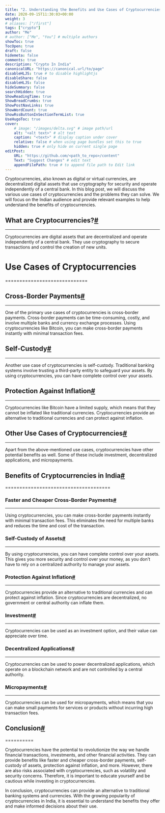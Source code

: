 ```yaml
---
title: "2. Understanding the Benefits and Use Cases of Cryptocurrencies in India"
date: 2020-09-15T11:30:03+00:00
weight: 3
# aliases: ["/first"]
tags: ["crypto"]
author: "Me"
# author: ["Me", "You"] # multiple authors
showToc: true
TocOpen: true
draft: false
hidemeta: false
comments: true
description: "Crypto In India"
canonicalURL: "https://canonical.url/to/page"
disableHLJS: true # to disable highlightjs
disableShare: false
disableHLJS: false
hideSummary: false
searchHidden: true
ShowReadingTime: true
ShowBreadCrumbs: true
ShowPostNavLinks: true
ShowWordCount: true
ShowRssButtonInSectionTermList: true
UseHugoToc: true
cover:
    # image: "/images/delta.svg" # image path/url
    alt: "<alt text>" # alt text
    caption: "<text>" # display caption under cover
    relative: false # when using page bundles set this to true
    hidden: true # only hide on current single page
editPost:
    URL: "https://github.com/<path_to_repo>/content"
    Text: "Suggest Changes" # edit text
    appendFilePath: true # to append file path to Edit link
---
```


Cryptocurrencies, also known as digital or virtual currencies, are decentralized digital assets that use cryptography for security and operate independently of a central bank. In this blog post, we will discuss the various use cases of cryptocurrencies and the problems they can solve. We will focus on the Indian audience and provide relevant examples to help understand the benefits of cryptocurrencies.

What are Cryptocurrencies?[#](#what-are-cryptocurrencies)
---------------------------------------------------------

* * *

Cryptocurrencies are digital assets that are decentralized and operate independently of a central bank. They use cryptography to secure transactions and control the creation of new units.

Use Cases of Cryptocurrencies
=============================

\=============================

Cross-Border Payments[#](#cross-border-payments)
------------------------------------------------

* * *

One of the primary use cases of cryptocurrencies is cross-border payments. Cross-border payments can be time-consuming, costly, and involve multiple banks and currency exchange processes. Using cryptocurrencies like Bitcoin, you can make cross-border payments instantly with minimal transaction fees.

Self-Custody[#](#self-custody)
------------------------------

* * *

Another use case of cryptocurrencies is self-custody. Traditional banking systems involve trusting a third-party entity to safeguard your assets. By using cryptocurrencies, you can have complete control over your assets.

Protection Against Inflation[#](#protection-against-inflation)
--------------------------------------------------------------

* * *

Cryptocurrencies like Bitcoin have a limited supply, which means that they cannot be inflated like traditional currencies. Cryptocurrencies provide an alternative to traditional currencies and can protect against inflation.

Other Use Cases of Cryptocurrencies[#](#other-use-cases-of-cryptocurrencies)
----------------------------------------------------------------------------

* * *

Apart from the above-mentioned use cases, cryptocurrencies have other potential benefits as well. Some of these include investment, decentralized applications, and micropayments.

Benefits of Cryptocurrencies in India[#](#benefits-of-cryptocurrencies-in-india)
--------------------------------------------------------------------------------

\=====================================

### Faster and Cheaper Cross-Border Payments[#](#faster-and-cheaper-cross-border-payments)

* * *

Using cryptocurrencies, you can make cross-border payments instantly with minimal transaction fees. This eliminates the need for multiple banks and reduces the time and cost of the transaction.

### Self-Custody of Assets[#](#self-custody-of-assets)

* * *

By using cryptocurrencies, you can have complete control over your assets. This gives you more security and control over your money, as you don’t have to rely on a centralized authority to manage your assets.

### Protection Against Inflation[#](#protection-against-inflation-1)

* * *

Cryptocurrencies provide an alternative to traditional currencies and can protect against inflation. Since cryptocurrencies are decentralized, no government or central authority can inflate them.

### Investment[#](#investment)

* * *

Cryptocurrencies can be used as an investment option, and their value can appreciate over time.

### Decentralized Applications[#](#decentralized-applications)

* * *

Cryptocurrencies can be used to power decentralized applications, which operate on a blockchain network and are not controlled by a central authority.

### Micropayments[#](#micropayments)

* * *

Cryptocurrencies can be used for micropayments, which means that you can make small payments for services or products without incurring high transaction fees.

Conclusion[#](#conclusion)
--------------------------

\==========

Cryptocurrencies have the potential to revolutionize the way we handle financial transactions, investments, and other financial activities. They can provide benefits like faster and cheaper cross-border payments, self-custody of assets, protection against inflation, and more. However, there are also risks associated with cryptocurrencies, such as volatility and security concerns. Therefore, it is important to educate yourself and be cautious while investing in cryptocurrencies.

In conclusion, cryptocurrencies can provide an alternative to traditional banking systems and currencies. With the growing popularity of cryptocurrencies in India, it is essential to understand the benefits they offer and make informed decisions about their use.
